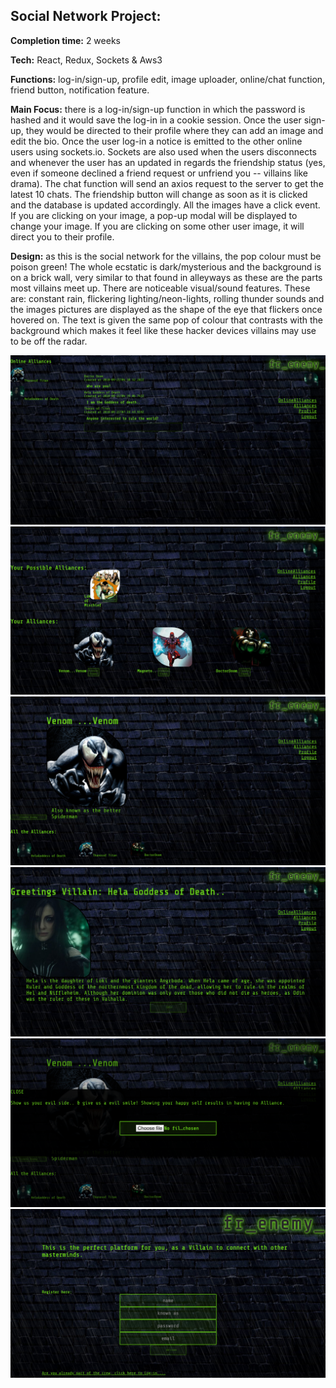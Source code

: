 ## Social Network Project:

**Completion time:** 2 weeks

**Tech:** React, Redux, Sockets & Aws3

**Functions:** log-in/sign-up, profile edit, image uploader, online/chat function, friend button, notification feature.


**Main Focus:**
there is a log-in/sign-up function in which the password is hashed and it would save the log-in in a cookie session.
Once the user sign-up, they would be directed to their profile where they can add an image and edit the bio.
Once the user log-in a notice is emitted to the other online users using sockets.io.
Sockets are also used when the users disconnects and whenever the user has an updated in regards the friendship status (yes, even if someone declined a friend request or unfriend you -- villains like drama).
The chat function will send an axios request to the server to get the latest 10 chats. The friendship button will change as soon as it is clicked and the database is updated accordingly.
All the images have a click event. If you are clicking on your image, a pop-up modal will be displayed to change your image.
If you are clicking on some other user image, it will direct you to their profile.


**Design:**
as this is the social network for the villains, the pop colour must be poison green!
The whole ecstatic is dark/mysterious and the background is on a brick wall, very similar to that found in alleyways as these are the parts most villains meet up.
There are noticeable visual/sound features.
These are: constant rain, flickering lighting/neon-lights, rolling thunder sounds and the images pictures are displayed as the shape of the eye that flickers once hovered on.
The text is given the same pop of colour that contrasts with the background which makes it feel like these hacker
devices villains may use to be off the radar.

![Screenshot](screenshots/chat.png)
![Screenshot](screenshots/friendsstatuspage.png)
![Screenshot](screenshots/otherprofile.png)
![Screenshot](screenshots/profile.png)
![Screenshot](screenshots/updatephoto.png)
![Screenshot](screenshots/welcomepage.png)
